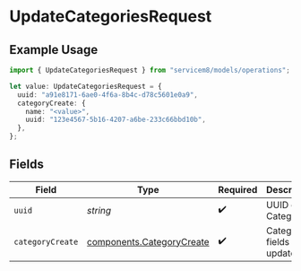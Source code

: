 # UpdateCategoriesRequest

## Example Usage

```typescript
import { UpdateCategoriesRequest } from "servicem8/models/operations";

let value: UpdateCategoriesRequest = {
  uuid: "a91e8171-6ae0-4f6a-8b4c-d78c5601e0a9",
  categoryCreate: {
    name: "<value>",
    uuid: "123e4567-5b16-4207-a6be-233c66bbd10b",
  },
};
```

## Fields

| Field                                                                  | Type                                                                   | Required                                                               | Description                                                            |
| ---------------------------------------------------------------------- | ---------------------------------------------------------------------- | ---------------------------------------------------------------------- | ---------------------------------------------------------------------- |
| `uuid`                                                                 | *string*                                                               | :heavy_check_mark:                                                     | UUID of the Category                                                   |
| `categoryCreate`                                                       | [components.CategoryCreate](../../models/components/categorycreate.md) | :heavy_check_mark:                                                     | Category fields to update                                              |